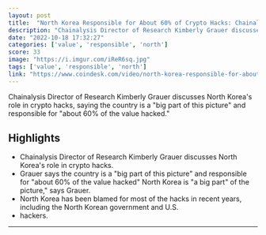 ```yaml
---
layout: post
title:  "North Korea Responsible for About 60% of Crypto Hacks: Chainalysis"
description: "Chainalysis Director of Research Kimberly Grauer discusses North Korea's role in crypto hacks, saying the country is a \"big part of this picture\" and responsible for \"about 60% of the value hacked.\""
date: "2022-10-18 17:32:27"
categories: ['value', 'responsible', 'north']
score: 33
image: "https://i.imgur.com/iReR6sq.jpg"
tags: ['value', 'responsible', 'north']
link: "https://www.coindesk.com/video/north-korea-responsible-for-about-60percent-of-crypto-hacks-chainalysis/"
---
```


Chainalysis Director of Research Kimberly Grauer discusses North Korea's role in crypto hacks, saying the country is a \"big part of this picture\" and responsible for \"about 60% of the value hacked.\"

## Highlights

- Chainalysis Director of Research Kimberly Grauer discusses North Korea's role in crypto hacks.
- Grauer says the country is a "big part of this picture" and responsible for "about 60% of the value hacked"  North Korea is "a big part" of the picture," says Grauer.
- North Korea has been blamed for most of the hacks in recent years, including the North Korean government and U.S.
- hackers.

---
